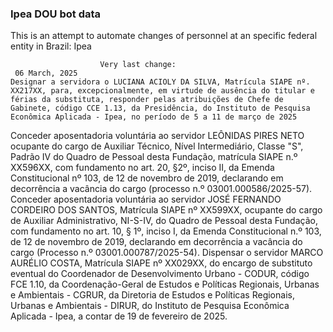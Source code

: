  ### Ipea DOU bot data
 This is an attempt to automate changes of personnel at an specific federal entity in Brazil: Ipea
 
                        Very last change: 
 	 06 March, 2025
	Designar a servidora o LUCIANA ACIOLY DA SILVA, Matrícula SIAPE nº. XX217XX, para, excepcionalmente, em virtude de ausência do titular e férias da substituta, responder pelas atribuições de Chefe de Gabinete, código CCE 1.13, da Presidência, do Instituto de Pesquisa Econômica Aplicada - Ipea, no período de 5 a 11 de março de 2025
Conceder aposentadoria voluntária ao servidor LEÔNIDAS PIRES NETO ocupante do cargo de Auxiliar Técnico, Nível Intermediário, Classe "S", Padrão IV do Quadro de Pessoal desta Fundação, matrícula SIAPE n.º XX596XX, com fundamento no art. 20, §2º, inciso II, da Emenda Constitucional nº 103, de 12 de novembro de 2019, declarando em decorrência a vacância do cargo (processo n.º 03001.000586/2025-57).
Conceder aposentadoria voluntária ao servidor JOSÉ FERNANDO CORDEIRO DOS SANTOS, Matrícula SIAPE nº XX599XX, ocupante do cargo de Auxiliar Administrativo, NI-S-IV, do Quadro de Pessoal desta Fundação, com fundamento no art. 10, § 1º, inciso I, da Emenda Constitucional n.º 103, de 12 de novembro de 2019, declarando em decorrência a vacância do cargo (Processo n.º 03001.000787/2025-54).
Dispensar o servidor MARCO AURÉLIO COSTA, Matrícula SIAPE nº XX029XX, do encargo de substituto eventual do Coordenador de Desenvolvimento Urbano - CODUR, código FCE 1.10, da Coordenação-Geral de Estudos e Políticas Regionais, Urbanas e Ambientais - CGRUR, da Diretoria de Estudos e Políticas Regionais, Urbanas e Ambientais - DIRUR, do Instituto de Pesquisa Econômica Aplicada - Ipea, a contar de 19 de fevereiro de 2025.
